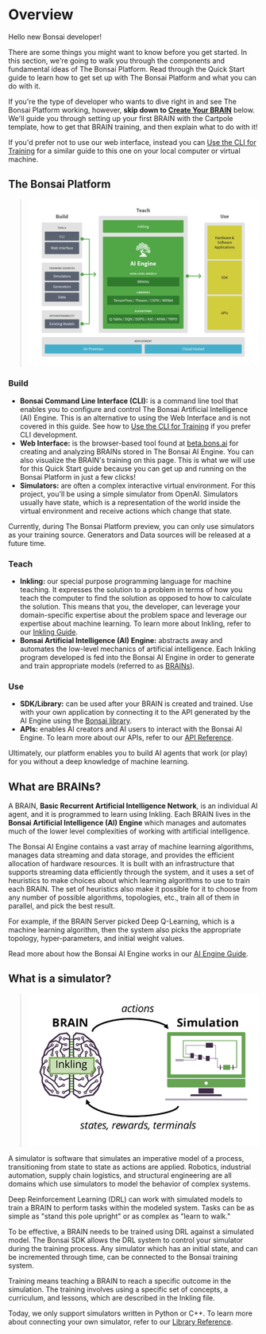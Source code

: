 # Overview

Hello new Bonsai developer!

There are some things you might want to know before you get started. In this section, we're going
to walk you through the components and fundamental ideas of The Bonsai
Platform. Read through the Quick Start guide to learn how to get set up with The Bonsai Platform and what you can do with it.

If you're the type of developer who wants to dive right in and see The Bonsai Platform working,
however, **skip down to [Create Your BRAIN][1]** below. We'll guide you through setting up your
first BRAIN with the Cartpole template, how to get that BRAIN training, and then explain what
to do with it!

If you'd prefer not to use our web interface, instead you can [Use the CLI for Training][7] for a similar guide
to this one on your local computer or virtual machine.

## The Bonsai Platform

> ![The Bonsai Platform][2]

### Build

* **Bonsai Command Line Interface (CLI):** is a command line tool that enables you to configure and
control The Bonsai Artificial Intelligence (AI) Engine. This is an alternative to using the Web
Interface and is not covered in this guide. See how to [Use the CLI for Training][7] if you prefer CLI development.
* **Web Interface:** is the browser-based tool found at [beta.bons.ai][3] for creating and analyzing
BRAINs stored in The Bonsai AI Engine. You can also visualize the BRAIN's training on this page.
This is what we will use for this Quick Start guide because you can get up and running on the
Bonsai Platform in just a few clicks!
* **Simulators:** are often a complex interactive virtual environment. For this project, you'll
be using a simple simulator from OpenAI. Simulators usually have state, which is a representation of the
world inside the virtual environment and receive actions which change that state.

<aside class="notice">
Currently, during The Bonsai Platform preview, you can only use simulators as your training source. Generators
and Data sources will be released at a future time.
</aside> 

### Teach

* **Inkling:** our special purpose programming language for machine teaching. It expresses the
solution to a problem in terms of how you teach the computer to find the solution as opposed to
how to calculate the solution. This means that you, the developer, can leverage your domain-specific
expertise about the problem space and leverage our expertise about machine learning. To learn more
about Inkling, refer to our [Inkling Guide][8].
* **Bonsai Artificial Intelligence (AI) Engine:** abstracts away and automates the low-level
mechanics of artificial intelligence. Each Inkling program developed is fed into the Bonsai AI
Engine in order to generate and train appropriate models (referred to as [BRAINs][5]).

### Use

* **SDK/Library:** can be used after your BRAIN is created and trained. Use with your own
application by connecting it to the API generated by the AI Engine using the [Bonsai library][4]. 
* **APIs:** enables AI creators and AI users to interact with the Bonsai AI Engine. To learn more
about our APIs, refer to our [API Reference][9].

Ultimately, our platform enables you to build AI agents that work (or play) for you without a deep
knowledge of machine learning.

## What are BRAINs?

A BRAIN, **Basic Recurrent Artificial Intelligence Network**, is an individual AI agent, and it is
programmed to learn using Inkling. Each BRAIN lives in the **Bonsai Artificial Intelligence (AI)
Engine** which manages and automates much of the lower level complexities of working with artificial intelligence.

The Bonsai AI Engine contains a vast array of machine learning algorithms, manages data streaming
and data storage, and provides the efficient allocation of hardware resources. It is built with an
infrastructure that supports streaming data efficiently through the system, and it uses a set of
heuristics to make choices about which learning algorithms to use to train each BRAIN. The set of
heuristics also make it possible for it to choose from any number of possible algorithms, topologies,
etc., train all of them in parallel, and pick the best result.

For example, if the BRAIN Server picked Deep Q-Learning, which is a machine learning algorithm,
then the system also picks the appropriate topology, hyper-parameters, and initial weight values.

Read more about how the Bonsai AI Engine works in our [AI Engine Guide][6].

## What is a simulator?

> ![Brain and Simulator][10]

A simulator is software that simulates an imperative model of a process, transitioning from state
to state as actions are applied. Robotics, industrial automation, supply chain logistics, and
structural engineering are all domains which use simulators to model the behavior of complex systems.

Deep Reinforcement Learning (DRL) can work with simulated models to train a BRAIN to perform tasks within
the modeled system. Tasks can be as simple as "stand this pole upright" or as complex as "learn to walk." 

To be effective, a BRAIN needs to be trained using DRL against a simulated model. The Bonsai SDK
allows the DRL system to control your simulator during the training process. Any simulator which has
an initial state, and can be incremented through time, can be connected to the Bonsai training system.

Training means teaching a BRAIN to reach a specific outcome in the simulation. The training involves
using a specific set of concepts, a curriculum, and lessons, which are described in the Inkling file.

Today, we only support simulators written in Python or C++. To learn more about connecting your own
simulator, refer to our [Library Reference][4].



[1]: #create-your-brain
[2]: ../../images/bonsai-platform.png
[3]: https://beta.bons.ai
[4]: ../references/library-reference.html
[5]: #bonsai-brains
[6]: ./ai-engine-guide.html
[7]: ./local-dev-guide.html
[8]: ./inkling2-guide.html
[9]: ../references/api-reference.html
[10]: ../../images/data-flow-simple.png
